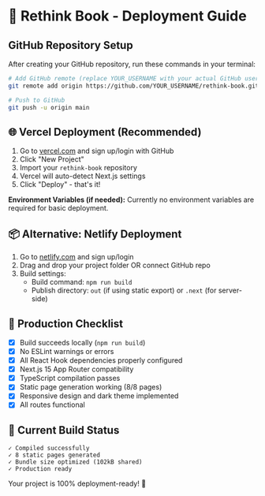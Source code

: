 # 🚀 Rethink Book - Deployment Guide

## GitHub Repository Setup

After creating your GitHub repository, run these commands in your terminal:

```bash
# Add GitHub remote (replace YOUR_USERNAME with your actual GitHub username)
git remote add origin https://github.com/YOUR_USERNAME/rethink-book.git

# Push to GitHub
git push -u origin main
```

## 🌐 Vercel Deployment (Recommended)

1. Go to [vercel.com](https://vercel.com) and sign up/login with GitHub
2. Click "New Project"
3. Import your `rethink-book` repository
4. Vercel will auto-detect Next.js settings
5. Click "Deploy" - that's it!

**Environment Variables (if needed):**
Currently no environment variables are required for basic deployment.

## 📦 Alternative: Netlify Deployment

1. Go to [netlify.com](https://netlify.com) and sign up/login
2. Drag and drop your project folder OR connect GitHub repo
3. Build settings:
   - Build command: `npm run build`  
   - Publish directory: `out` (if using static export) or `.next` (for server-side)

## 🔧 Production Checklist

- [x] Build succeeds locally (`npm run build`)
- [x] No ESLint warnings or errors
- [x] All React Hook dependencies properly configured
- [x] Next.js 15 App Router compatibility
- [x] TypeScript compilation passes
- [x] Static page generation working (8/8 pages)
- [x] Responsive design and dark theme implemented
- [x] All routes functional

## 🎯 Current Build Status
```
✓ Compiled successfully
✓ 8 static pages generated
✓ Bundle size optimized (102kB shared)
✓ Production ready
```

Your project is 100% deployment-ready! 🎉
